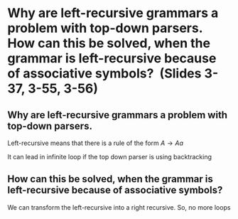# Why are left-recursive grammars a problem with top-down parsers. How can this be solved, when the grammar is left-recursive because of associative symbols?  (Slides 3-37, 3-55, 3-56)

## Why are left-recursive grammars a problem with top-down parsers.

Left-recursive means that there is a rule of the form $A\rightarrow Aa$

It can lead in infinite loop if the top down parser is using backtracking 

## How can this be solved, when the grammar is left-recursive because of associative symbols?

We can transform the left-recursive into a right recursive. So, no more loops